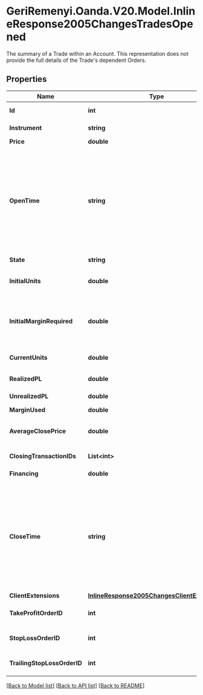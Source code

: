 # GeriRemenyi.Oanda.V20.Model.InlineResponse2005ChangesTradesOpened
The summary of a Trade within an Account. This representation does not provide the full details of the Trade's dependent Orders.
## Properties

Name | Type | Description | Notes
------------ | ------------- | ------------- | -------------
**Id** | **int** | The Trade&#39;s identifier, unique within the Trade&#39;s Account. | [optional] 
**Instrument** | **string** | Instrument name identifier. Used by clients to refer to an Instrument. | [optional] 
**Price** | **double** | The execution price of the Trade. | [optional] 
**OpenTime** | **string** | A date and time value using either RFC3339 or UNIX time representation. The RFC 3339 representation is a string conforming to https://tools.ietf.org/rfc/rfc3339.txt. The Unix representation is a string representing the number of seconds since the Unix Epoch (January 1st, 1970 at UTC). The value is a fractional number, where the fractional part represents a fraction of a second (up to nine decimal places). | [optional] 
**State** | **string** | The current state of the Trade. | [optional] 
**InitialUnits** | **double** | The initial size of the Trade. Negative values indicate a short Trade, and positive values indicate a long Trade. | [optional] 
**InitialMarginRequired** | **double** | The margin required at the time the Trade was created. Note, this is the &#39;pure&#39; margin required, it is not the &#39;effective&#39; margin used that factors in the trade risk if a GSLO is attached to the trade. | [optional] 
**CurrentUnits** | **double** | The number of units currently open for the Trade. This value is reduced to 0.0 as the Trade is closed. | [optional] 
**RealizedPL** | **double** | The total profit/loss realized on the closed portion of the Trade. | [optional] 
**UnrealizedPL** | **double** | The unrealized profit/loss on the open portion of the Trade. | [optional] 
**MarginUsed** | **double** | Margin currently used by the Trade. | [optional] 
**AverageClosePrice** | **double** | The average closing price of the Trade. Only present if the Trade has been closed or reduced at least once. | [optional] 
**ClosingTransactionIDs** | **List&lt;int&gt;** | The IDs of the Transactions that have closed portions of this Trade. | [optional] 
**Financing** | **double** | The financing paid/collected for this Trade. | [optional] 
**CloseTime** | **string** | A date and time value using either RFC3339 or UNIX time representation. The RFC 3339 representation is a string conforming to https://tools.ietf.org/rfc/rfc3339.txt. The Unix representation is a string representing the number of seconds since the Unix Epoch (January 1st, 1970 at UTC). The value is a fractional number, where the fractional part represents a fraction of a second (up to nine decimal places). | [optional] 
**ClientExtensions** | [**InlineResponse2005ChangesClientExtensions**](InlineResponse2005ChangesClientExtensions.md) |  | [optional] 
**TakeProfitOrderID** | **int** | ID of the Trade&#39;s Take Profit Order, only provided if such an Order exists. | [optional] 
**StopLossOrderID** | **int** | ID of the Trade&#39;s Stop Loss Order, only provided if such an Order exists. | [optional] 
**TrailingStopLossOrderID** | **int** | ID of the Trade&#39;s Trailing Stop Loss Order, only provided if such an Order exists. | [optional] 

[[Back to Model list]](../README.md#documentation-for-models) [[Back to API list]](../README.md#documentation-for-api-endpoints) [[Back to README]](../README.md)

